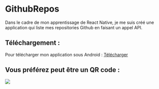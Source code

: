 # GithubRepos
Dans le cadre de mon apprentissage de React Native, je me suis créé une application qui liste mes repositories Github en faisant un appel API.

## Téléchargement :

Pour télécharger mon application sous Android : [Télécharger](https://play.google.com/store/apps/details?id=com.laznet.repos)

## Vous préférez peut être un QR code : 

![](https://i.ibb.co/KV86nM6/qrcode-play-google-com.png)
